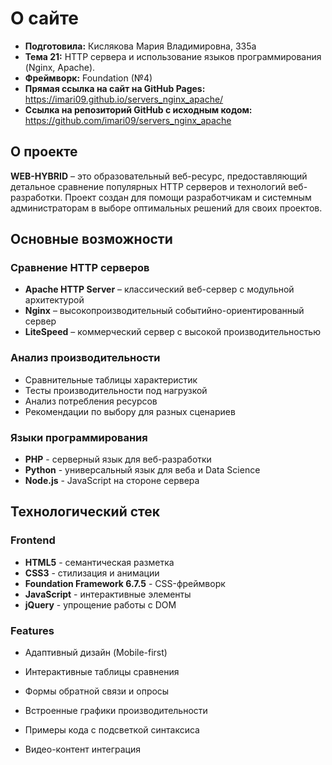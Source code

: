 # О сайте

- **Подготовила:** Кислякова Мария Владимировна, 335а
- **Тема 21:** HTTP сервера и использование языков программирования (Nginx, Apache).
- **Фреймворк:** Foundation (№4)
- **Прямая ссылка на сайт на GitHub Pages:** https://imari09.github.io/servers_nginx_apache/
- **Ссылка на репозиторий GitHub с исходным кодом:** https://github.com/imari09/servers_nginx_apache

## О проекте

**WEB-HYBRID** – это образовательный веб-ресурс, предоставляющий детальное сравнение популярных HTTP серверов и технологий веб-разработки. Проект создан для помощи разработчикам и системным администраторам в выборе оптимальных решений для своих проектов.

## Основные возможности

### Сравнение HTTP серверов
- **Apache HTTP Server** – классический веб-сервер с модульной архитектурой
- **Nginx** – высокопроизводительный событийно-ориентированный сервер
- **LiteSpeed** – коммерческий сервер с высокой производительностью

### Анализ производительности
- Сравнительные таблицы характеристик
- Тесты производительности под нагрузкой
- Анализ потребления ресурсов
- Рекомендации по выбору для разных сценариев

### Языки программирования
- **PHP** - серверный язык для веб-разработки
- **Python** - универсальный язык для веба и Data Science
- **Node.js** - JavaScript на стороне сервера

## Технологический стек

### Frontend
- **HTML5** - семантическая разметка
- **CSS3** - стилизация и анимации
- **Foundation Framework 6.7.5** - CSS-фреймворк
- **JavaScript** - интерактивные элементы
- **jQuery** - упрощение работы с DOM

### Features
- Адаптивный дизайн (Mobile-first)
- Интерактивные таблицы сравнения
- Формы обратной связи и опросы
- Встроенные графики производительности
- Примеры кода с подсветкой синтаксиса

- Видео-контент интеграция
